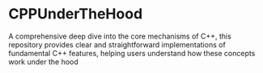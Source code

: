 # CPPUnderTheHood
A comprehensive deep dive into the core mechanisms of C++, this repository provides clear and straightforward implementations of fundamental C++ features, helping users understand how these concepts work under the hood
